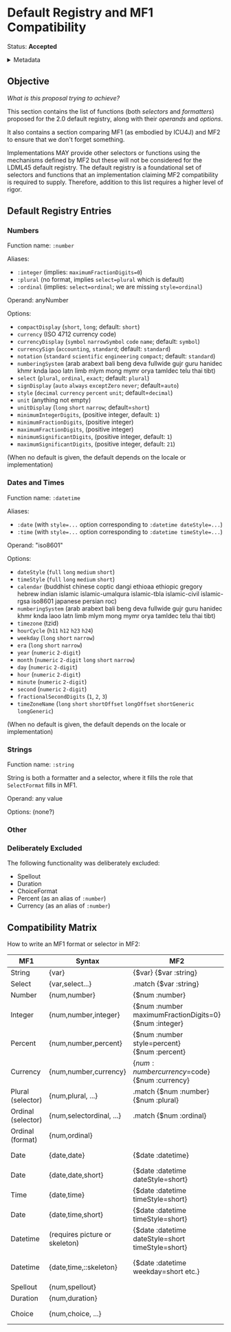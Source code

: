 # Default Registry and MF1 Compatibility

Status: **Accepted**

<details>
	<summary>Metadata</summary>
	<dl>
		<dt>Contributors</dt>
		<dd>@aphillips</dd>
		<dt>First proposed</dt>
		<dd>2023-12-15</dd>
	</dl>
</details>

## Objective

_What is this proposal trying to achieve?_

This section contains the list of functions (both _selectors_ and _formatters_)
proposed for the 2.0 default registry,
along with their _operands_ and _options_.

It also contains a section comparing MF1 (as embodied by ICU4J) and MF2
to ensure that we don't forget something.

Implementations MAY provide other selectors or functions using the mechanisms defined by MF2
but these will not be considered for the LDML45 default registry.
The default registry is a foundational set of selectors and functions that an implementation
claiming MF2 compatibility is required to supply.
Therefore, addition to this list requires a higher level of rigor.

## Default Registry Entries

### Numbers

Function name: `:number`

Aliases: 
- `:integer` (implies: `maximumFractionDigits=0`)
- `:plural` (no format, implies `select=plural` which is default)
- `:ordinal` (implies: `select=ordinal`; we are missing `style=ordinal`)

Operand: anyNumber

Options:
- `compactDisplay` (`short`, `long`; default: `short`)
- `currency` (ISO 4712 currency code)
- `currencyDisplay` (`symbol` `narrowSymbol` `code` `name`; default: `symbol`)
- `currencySign` (`accounting`, `standard`; default: `standard`)
- `notation` (`standard` `scientific` `engineering` `compact`; default: `standard`)
- `numberingSystem` (arab arabext bali beng deva fullwide gujr guru hanidec khmr knda laoo latn 
   limb mlym mong mymr orya tamldec telu thai tibt)
- `select` (`plural`, `ordinal`, `exact`; default: `plural`)
- `signDisplay` (`auto` `always` `exceptZero` `never`; default=`auto`)
- `style` (`decimal` `currency` `percent` `unit`; default=`decimal`)
- `unit` (anything not empty)
- `unitDisplay` (`long` `short` `narrow`; default=`short`)
- `minimumIntegerDigits`, (positive integer, default: `1`)
- `minimumFractionDigits`, (positive integer)
- `maximumFractionDigits`, (positive integer)
- `minimumSignificantDigits`, (positive integer, default: `1`)
- `maximumSignificantDigits`, (positive integer, default: `21`)

(When no default is given, the default depends on the locale or implementation)

### Dates and Times

Function name: `:datetime`

Aliases:
- `:date` (with `style=...` option corresponding to `:datetime dateStyle=...`)
- `:time` (with `style=...` option corresponding to `:datetime timeStyle=...`)

Operand: "iso8601"

Options:
- `dateStyle` (`full` `long` `medium` `short`)
- `timeStyle` (`full` `long` `medium` `short`)
- `calendar` (buddhist chinese coptic dangi ethioaa ethiopic gregory hebrew indian islamic islamic-umalqura 
   islamic-tbla islamic-civil islamic-rgsa iso8601 japanese persian roc)
- `numberingSystem` (arab arabext bali beng deva fullwide gujr guru hanidec khmr knda laoo latn 
   limb mlym mong mymr orya tamldec telu thai tibt)
- `timezone` (tzid)
- `hourCycle` (`h11` `h12` `h23` `h24`)
- `weekday` (`long` `short` `narrow`)
- `era` (`long` `short` `narrow`)
- `year` (`numeric` `2-digit`)
- `month` (`numeric` `2-digit` `long` `short` `narrow`)
- `day` (`numeric` `2-digit`)
- `hour` (`numeric` `2-digit`)
- `minute` (`numeric` `2-digit`)
- `second` (`numeric` `2-digit`)
- `fractionalSecondDigits` (`1`, `2`, `3`)
- `timeZoneName` (`long` `short` `shortOffset` `longOffset` `shortGeneric` `longGeneric`)

(When no default is given, the default depends on the locale or implementation)

### Strings

Function name: `:string`

String is both a formatter and a selector, where it fills the role that `SelectFormat` fills in MF1.

Operand: any value

Options:
(none?)


### Other


### Deliberately Excluded

The following functionality was deliberately excluded:
* Spellout
* Duration
* ChoiceFormat
* Percent (as an alias of `:number`)
* Currency (as an alias of `:number`)


## Compatibility Matrix

How to write an MF1 format or selector in MF2:

| MF1      | Syntax               | MF2                                                          | Comment |
|----------|----------------------|--------------------------------------------------------------|---------|
| String   | {var}                | {$var} {$var :string}                                        |         |
| Select   | {var,select...}      | .match {$var :string}                                        |         |
| Number   | {num,number}         | {$num :number}                                               |         |
| Integer  | {num,number,integer} | {$num :number maximumFractionDigits=0}<br/>{$num :integer}      |         |
| Percent  | {num,number,percent} | {$num :number style=percent}<br/>{$num :percent}                 |         |
| Currency | {num,number,currency} | {$num :number currency=$code}<br/>{$num :currency}              |         |
| Plural (selector)  | {num,plural, ...}    | .match {$num :number} {$num :plural}               |         |
| Ordinal (selector) | {num,selectordinal, ...} | .match {$num :ordinal}                         |         |
| Ordinal (format)   | {num,ordinal} |                                                           | missing |
| Date     | {date,date}          | {$date :datetime}                                            | short date is default |
| Date     | {date,date,short}    | {$date :datetime dateStyle=short}                            | also medium,long,full |
| Time     | {date,time}          | {$date :datetime timeStyle=short}                            | timeStyle required    |
| Date     | {date,time,short}    | {$date :datetime timeStyle=short}                            | also medium,long,full |
| Datetime | (requires picture or skeleton) | {$date :datetime dateStyle=short timeStyle=short}  | also medium,long,full |
| Datetime | {date,time,::skeleton} | {$date :datetime weekday=short etc.}                       | supported through options bag |
| Spellout | {num,spellout}       |                                                              | missing |
| Duration | {num,duration}       |                                                              | missing |
| Choice   | {num,choice, ...}    |                                                              | deprecated in MF1 |
